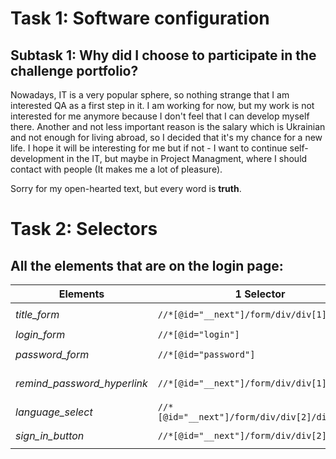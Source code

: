 # Task 1: Software configuration
## Subtask 1: Why did I choose to participate in the challenge portfolio?

Nowadays, IT is a very popular sphere, so nothing strange that I am interested QA as a first step in it. I am working for now, but my work is not interested for me anymore because I don't feel that I can develop myself there. Another and not less important reason is the salary which is Ukrainian and not enough for living abroad, so I decided that it's my chance for a new life. I hope it will be interesting for me but if not - I want to continue self-development in the IT, but maybe in Project Managment, where I should contact with people (It makes me a lot of pleasure).

Sorry for my open-hearted text, but every word is **truth**.

# Task 2: Selectors
## All the elements that are on the login page:

| Elements                     | 1 Selector                                     | 2 Selector                                            | 3 Selector                                                   |
|------------------------------|------------------------------------------------|-------------------------------------------------------|--------------------------------------------------------------|
| *title_form*                 | `//*[@id="__next"]/form/div/div[1]/h5`         | `//*[text()="Scouts Panel"]`                          | `//child::div/h5`                                            |
| *login_form*                 | `//*[@id="login"]`                             | `//input[@name="login"]`                              | `input[type="text"]`                                         | 
| *password_form*              | `//*[@id="password"]`                          | `//*[text()="Password" or text()="Hasło"]`            | `input[type="password"]`                                     |
| *remind_password_hyperlink*  | `//*[@id="__next"]/form/div/div[1]/a`          | `//a[contains(@class, "MuiTypography-colorPrimary")]` | `//a[text()="Remind password" or text()="Przypomnij hasło"]` |
| *language_select*            | `//*[@id="__next"]/form/div/div[2]/div/input`  | `//input[@value="en" or @value="pl"]`                 | `//input[@class="MuiSelect-nativeInput"]`                    |
| *sign_in_button*             | `//*[@id="__next"]/form/div/div[2]/button`     | `//*[contains(@type, "submit")]`                      | `//child::div/button`                                        | 
